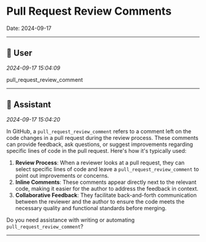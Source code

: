# Pull Request Review Comments

Date: 2024-09-17

---

## 👤 User
*2024-09-17 15:04:09*

pull_request_review_comment

---

## 🤖 Assistant
*2024-09-17 15:04:20*

In GitHub, a `pull_request_review_comment` refers to a comment left on the code changes in a pull request during the review process. These comments can provide feedback, ask questions, or suggest improvements regarding specific lines of code in the pull request. Here's how it's typically used:

1. **Review Process**: When a reviewer looks at a pull request, they can select specific lines of code and leave a `pull_request_review_comment` to point out improvements or concerns.
2. **Inline Comments**: These comments appear directly next to the relevant code, making it easier for the author to address the feedback in context.
3. **Collaborative Feedback**: They facilitate back-and-forth communication between the reviewer and the author to ensure the code meets the necessary quality and functional standards before merging.

Do you need assistance with writing or automating `pull_request_review_comment`?

---

